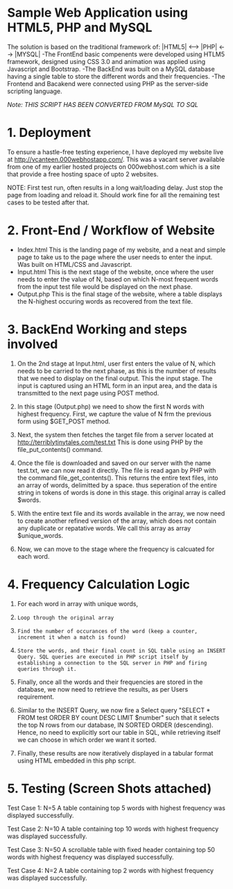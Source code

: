 # Sample Web Application using HTML5, PHP and MySQL
The solution is based on the traditional framework of:  |HTML5| <--> |PHP| <--> |MYSQL|
-The FrontEnd basic compenents were developed using HTLM5 framework, designed using CSS 3.0 and animation was applied using Javascript and Bootstrap.
-The BackEnd was built on a MySQL database having a single table to store the different words and their frequencies.
-The Frontend and Bacakend were connected using PHP as the server-side scripting language.

*Note: THIS SCRIPT HAS BEEN CONVERTED FROM MySQL TO SQL*

# 1. Deployment
To ensure a hastle-free testing experience, I have deployed my website live at http://vcanteen.000webhostapp.com/. 
This was a vacant server available from one of my earlier hosted projects on 000webhost.com which is a site that provide a free hosting space of upto 2 websites.

NOTE: First test run, often results in a long wait/loading delay.
Just stop the page from loading and reload it. Should work fine for all the remaining test cases to be tested after that.

# 2. Front-End / Workflow of Website
- Index.html
This is the landing page of my website, and a neat and simple page to take us to the page where the user needs to enter the input.
Was built on HTML/CSS and Javascript.
- Input.html
This is the next stage of the website, once where the user needs to enter the value of N, based on which N-most frequent words from the input test file would be displayed on the next phase.
- Output.php
This is the final stage of the website, where a table displays the N-highest occuring words as recovered from the text file.

# 3. BackEnd Working and steps involved

1. On the 2nd stage at Input.html, user first enters the value of N, which needs to be carried to the next phase, as this is the number of results that we need to display on the final output. This the input stage. The input is captured using an HTML form in an input area, and the data is transmitted to the next page using POST method.

2. In this stage (Output.php) we need to show the first N words with highest frequency. First, we capture the value of N frm the previous form using $GET_POST method.

3. Next, the system then fetches the target file from a server located at http://terriblytinytales.com/test.txt This is done using PHP by the file_put_contents() command.

4. Once the  file is downloaded and saved on our server with the name test.txt, we can now read it directly. The file is read agan by PHP with the command file_get_contents(). This returns the entire text files, into an array of words, delimitted by a space. thus seperation of the entire string in tokens of words is done in this stage. this original array is called $words.

5. With the entire text file and its words available in the array, we now need to create another refined version of the array, which does not contain any duplicate or repatative words. We call this array as array $unique_words.

6. Now, we can move to the stage where the frequency is calcuated for each word.

# 4. Frequency Calculation Logic 

1. For each word in array with unique words,

2.     Loop through the original array

3.     Find the number of occurances of the word (keep a counter, increment it when a match is found)

4.     Store the words, and their final count in SQL table using an INSERT Query. SQL queries are executed in PHP script itself by    establishing a connection to the SQL server in PHP and firing queries through it.

5. Finally, once all the words and their frequencies are stored in the database, we now need to retrieve the results, as per Users requirement.

6. Similar to the INSERT Query, we now fire a Select query "SELECT * FROM test ORDER BY count DESC LIMIT $number"
such that it selects the top N rows from our database, IN SORTED ORDER (descending). Hence, no need to explicitly sort our table in SQL, while retrieving itself we can choose in which order we want it sorted.

7. Finally, these results are now iteratively displayed in a tabular format using HTML embedded in this php script.

# 5. Testing (Screen Shots attached)

Test Case 1: N=5
A table containing top 5 words with highest frequency was displayed successfully.

Test Case 2: N=10
A table containing top 10 words with highest frequency was displayed successfully.

Test Case 3: N=50
A scrollable table with fixed header containing top 50 words with highest frequency was displayed successfully.

Test Case 4: N=2
A table containing top 2 words with highest frequency was displayed successfully.
